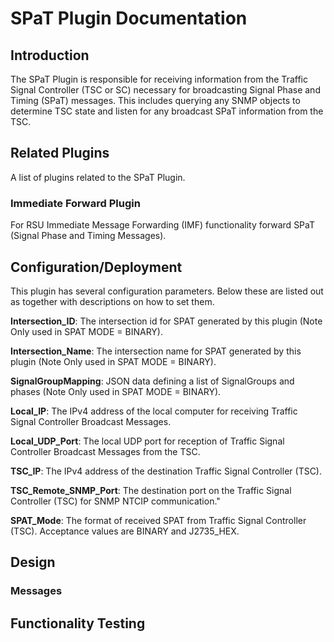# SPaT Plugin Documentation

## Introduction
The SPaT Plugin is responsible for receiving information from the Traffic Signal Controller (TSC or SC) necessary for broadcasting Signal Phase and Timing (SPaT) messages. This includes querying any SNMP objects to determine TSC state and listen for any broadcast SPaT information from the TSC.

## Related Plugins

A list of plugins related to the SPaT Plugin.

### Immediate Forward Plugin

For RSU Immediate Message Forwarding (IMF) functionality forward SPaT (Signal Phase and Timing Messages).

## Configuration/Deployment

This plugin has several configuration parameters. Below these are listed out as together with descriptions on how to set them.

**Intersection_ID**: The intersection id for SPAT generated by this plugin (Note Only used in SPAT MODE = BINARY).

**Intersection_Name**: The intersection name for SPAT generated by this plugin (Note Only used in SPAT MODE = BINARY).

**SignalGroupMapping**: JSON data defining a list of SignalGroups and phases (Note Only used in SPAT MODE = BINARY).

**Local_IP**: The IPv4 address of the local computer for receiving Traffic Signal Controller Broadcast Messages.

**Local_UDP_Port**: The local UDP port for reception of Traffic Signal Controller Broadcast Messages from the TSC.

**TSC_IP**: The IPv4 address of the destination Traffic Signal Controller (TSC).

**TSC_Remote_SNMP_Port**: The destination port on the Traffic Signal Controller (TSC) for SNMP NTCIP communication."

**SPAT_Mode**: The format of received SPAT from Traffic Signal Controller (TSC). Acceptance values are BINARY and J2735_HEX.

## Design


### Messages


## Functionality Testing



